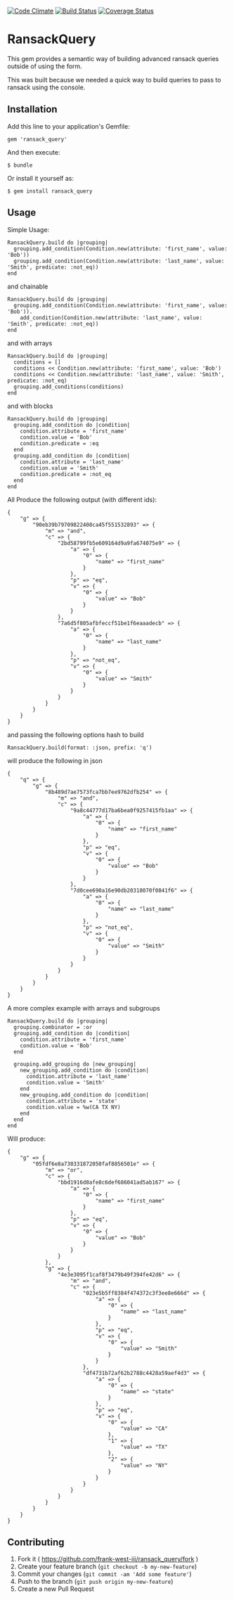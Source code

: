 [![Code Climate](https://codeclimate.com/github/frank-west-iii/ransack_query.png)](https://codeclimate.com/github/frank-west-iii/ransack_query)
[![Build Status](https://travis-ci.org/frank-west-iii/ransack_query.svg?branch=master)](https://travis-ci.org/frank-west-iii/ransack_query)
[![Coverage Status](https://img.shields.io/coveralls/frank-west-iii/ransack_query.svg)](https://coveralls.io/r/frank-west-iii/ransack_query)


# RansackQuery

This gem provides a semantic way of building advanced ransack queries outside of using the form.

This was built because we needed a quick way to build queries to pass to ransack using the console.

## Installation

Add this line to your application's Gemfile:

    gem 'ransack_query'

And then execute:

    $ bundle

Or install it yourself as:

    $ gem install ransack_query

## Usage

Simple Usage:

    RansackQuery.build do |grouping|
      grouping.add_condition(Condition.new(attribute: 'first_name', value: 'Bob'))
      grouping.add_condition(Condition.new(attribute: 'last_name', value: 'Smith', predicate: :not_eq))
    end
and chainable
    
    RansackQuery.build do |grouping|
      grouping.add_condition(Condition.new(attribute: 'first_name', value: 'Bob')).
        add_condition(Condition.new(attribute: 'last_name', value: 'Smith', predicate: :not_eq))
    end
and with arrays
    
    RansackQuery.build do |grouping|
      conditions = []
      conditions << Condition.new(attribute: 'first_name', value: 'Bob')
      conditions << Condition.new(attribute: 'last_name', value: 'Smith', predicate: :not_eq)
      grouping.add_conditions(conditions)
    end
and with blocks

    RansackQuery.build do |grouping|
      grouping.add_condition do |condition|
        condition.attribute = 'first_name'
        condition.value = 'Bob'
        condition.predicate = :eq
      end
      grouping.add_condition do |condition|
        condition.attribute = 'last_name'
        condition.value = 'Smith'
        condition.predicate = :not_eq
      end
    end


All Produce the following output (with different ids):

    {
        "g" => {
            "90eb39b79709822408ca45f551532893" => {
                "m" => "and",
                "c" => {
                    "2bd58799fb5e609164d9a9fa674075e9" => {
                        "a" => {
                            "0" => {
                                "name" => "first_name"
                            }
                        },
                        "p" => "eq",
                        "v" => {
                            "0" => {
                                "value" => "Bob"
                            }
                        }
                    },
                    "7a6d5f805afbfeccf51be1f6eaaadecb" => {
                        "a" => {
                            "0" => {
                                "name" => "last_name"
                            }
                        },
                        "p" => "not_eq",
                        "v" => {
                            "0" => {
                                "value" => "Smith"
                            }
                        }
                    }
                }
            }
        }
    }
             
     
and passing the following options hash to build
    
    RansackQuery.build(format: :json, prefix: 'q')
    
will produce the following in json 

    {
        "q" => {
            "g" => {
                "8b489d7ae7573fca7bb7ee9762dfb254" => {
                    "m" => "and",
                    "c" => {
                        "9a8c44777d17ba6bea0f9257415fb1aa" => {
                            "a" => {
                                "0" => {
                                    "name" => "first_name"
                                }
                            },
                            "p" => "eq",
                            "v" => {
                                "0" => {
                                    "value" => "Bob"
                                }
                            }
                        },
                        "7d0cee690a16e90db20318070f0841f6" => {
                            "a" => {
                                "0" => {
                                    "name" => "last_name"
                                }
                            },
                            "p" => "not_eq",
                            "v" => {
                                "0" => {
                                    "value" => "Smith"
                                }
                            }
                        }
                    }
                }
            }
        }
    }    
     
A more complex example with arrays and subgroups

    RansackQuery.build do |grouping|
      grouping.combinator = :or
      grouping.add_condition do |condition|
        condition.attribute = 'first_name'
        condition.value = 'Bob'
      end

      grouping.add_grouping do |new_grouping|
        new_grouping.add_condition do |condition|
          condition.attribute = 'last_name'
          condition.value = 'Smith'
        end
        new_grouping.add_condition do |condition|
          condition.attribute = 'state'
          condition.value = %w(CA TX NY)
        end
      end
    end
Will produce:    

    {
        "g" => {
            "05fdf6e8a730331872050faf8856501e" => {
                "m" => "or",
                "c" => {
                    "bbd1916d8afe8c6def686041ad5ab167" => {
                        "a" => {
                            "0" => {
                                "name" => "first_name"
                            }
                        },
                        "p" => "eq",
                        "v" => {
                            "0" => {
                                "value" => "Bob"
                            }
                        }
                    }
                },
                "g" => {
                    "4e3e3095f1caf8f3479b49f394fe42d6" => {
                        "m" => "and",
                        "c" => {
                            "023e5b5ff8384f474372c3f3ee8e666d" => {
                                "a" => {
                                    "0" => {
                                        "name" => "last_name"
                                    }
                                },
                                "p" => "eq",
                                "v" => {
                                    "0" => {
                                        "value" => "Smith"
                                    }
                                }
                            },
                            "df4731b72af62b2788c4428a59aef4d3" => {
                                "a" => {
                                    "0" => {
                                        "name" => "state"
                                    }
                                },
                                "p" => "eq",
                                "v" => {
                                    "0" => {
                                        "value" => "CA"
                                    },
                                    "1" => {
                                        "value" => "TX"
                                    },
                                    "2" => {
                                        "value" => "NY"
                                    }
                                }
                            }
                        }
                    }
                }
            }
        }
    }

## Contributing

1. Fork it ( https://github.com/frank-west-iii/ransack_query/fork )
2. Create your feature branch (`git checkout -b my-new-feature`)
3. Commit your changes (`git commit -am 'Add some feature'`)
4. Push to the branch (`git push origin my-new-feature`)
5. Create a new Pull Request
